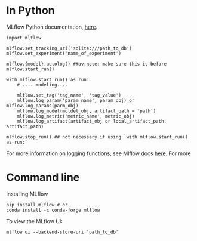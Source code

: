 # In Python 
MLflow Python documentation, [here](https://www.mlflow.org/docs/latest/python_api/index.html).

```
import mlflow
```

```
mlflow.set_tracking_uri('sqlite:///path_to_db') 
mlflow.set_experiment('name_of_experiment')
```

```
mlflow.{model}.autolog() ##av.note: make sure this is before mlflow.start_run()

with mlflow.start_run() as run:
	# .... modeling....

	mlflow.set_tag('tag_name', 'tag_value')
	mlflow.log_param('param_name', param_obj) or mlflow.log_params(parm_obj)
	mlflow.log_model(moldel_obj, artifact_path = 'path')
	mlflow.log_metric('metric_name', metric_obj)
	mlflow.log_artifact(artifact_obj or local_artifact_path, artifact_path)
	
mlflow.stop_run() ## not necessary if using `with mlflow.start_run() as run:`
```
For more information on logging functions, see Mlflow docs [here](https://www.mlflow.org/docs/latest/tracking.html#logging-functions).
For more 

# Command line 

Installing MLflow

```
pip install mlflow # or 
conda install -c conda-forge mlflow
```

To view the MLflow UI:

```
mlflow ui --backend-store-uri 'path_to_db'
```

